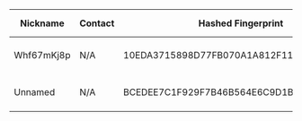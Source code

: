 | Nickname |  Contact | Hashed Fingerprint	| Running | Flags | Last Seen | First Seen | Last Restarted | Advertised Bandwidth | Platform | Version | Version Status | Recommended Version | BridgeDB Distributor | OR Addresses | Transports | BlockList |
|---|---|---|---|---|---|---|---|---|---|---|---|---|---|---|---|---|
|Whf67mKj8p | N/A | 10EDA3715898D77FB070A1A812F119EDA44C1798 | true | Running, V2Dir, Valid | 2025-10-11 05:42:29 | 2025-10-11 03:42:29 | 2025-10-11 03:08:29 | 0 | Tor 0.4.8.19 on Linux | 0.4.8.19 | recommended | true | N/A | 10.156.226.154:64944 | obfs4 | |
|Unnamed | N/A | BCEDEE7C1F929F7B46B564E6C9D1BEC443F9A39E | true | Running, V2Dir, Valid | 2025-10-11 05:42:29 | 2025-10-11 00:12:29 | 2025-10-10 22:17:13 | 80896 | Tor 0.4.8.16 on Linux | 0.4.8.16 | recommended | true | N/A | 10.143.87.135:64264 | obfs3, obfs4 | |
